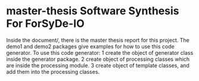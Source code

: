 # master-thesis  Software Synthesis For ForSyDe-IO

Inside the document/, there is the master thesis report for this project.
The demo1 and demo2 packages give examples for how to use this code generator.
To use this code generator:
1 create the object of generator class inside the generator package.
2 create object of processing classes which are inside the processing module.
3 create object of template classes, and add them into the processing classes.

